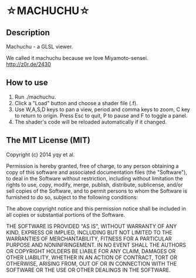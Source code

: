 ☆MACHUCHU☆
==========

Description
-----------
Machuchu - a GLSL viewer.

We called it machuchu because we love Miyamoto-sensei.
http://z0r.de/2430

How to use
----------
1. Run ./machuchu.
2. Click a "Load" button and choose a shader file (.f).
3. Use W,A,S,D keys to pan a view, period and comma keys to zoom, C key to return to origin. Press Esc to quit, P to pause and F to toggle a panel. 
4. The shader's code will be reloaded automatically if it changed.


The MIT License (MIT)
---------------------

Copyright (c) 2014 yqy et al.

Permission is hereby granted, free of charge, to any person obtaining a copy
of this software and associated documentation files (the "Software"), to deal
in the Software without restriction, including without limitation the rights
to use, copy, modify, merge, publish, distribute, sublicense, and/or sell
copies of the Software, and to permit persons to whom the Software is
furnished to do so, subject to the following conditions:

The above copyright notice and this permission notice shall be included in
all copies or substantial portions of the Software.

THE SOFTWARE IS PROVIDED "AS IS", WITHOUT WARRANTY OF ANY KIND, EXPRESS OR
IMPLIED, INCLUDING BUT NOT LIMITED TO THE WARRANTIES OF MERCHANTABILITY,
FITNESS FOR A PARTICULAR PURPOSE AND NONINFRINGEMENT. IN NO EVENT SHALL THE
AUTHORS OR COPYRIGHT HOLDERS BE LIABLE FOR ANY CLAIM, DAMAGES OR OTHER
LIABILITY, WHETHER IN AN ACTION OF CONTRACT, TORT OR OTHERWISE, ARISING FROM,
OUT OF OR IN CONNECTION WITH THE SOFTWARE OR THE USE OR OTHER DEALINGS IN
THE SOFTWARE.